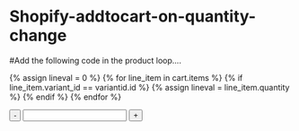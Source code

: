 # Shopify-addtocart-on-quantity-change

#Add the following code in the product loop....

{% assign lineval = 0 %}
{% for line_item in cart.items %}
  {% if line_item.variant_id == variantid.id %}
    {% assign lineval = line_item.quantity %}
  {% endif %}
{% endfor %}
 
<div class="cart-quantity">
  <input type='button' value='-' class='qtyminus' field='addcart_{{ variantid.id }}' />
  <input type="number" name="updates[]" id="addcart_{{ variantid.id }}" class="quantity" value="{{lineval}}" />
  <input type='button' value='+' class='qtyplus' field='addcart_{{ variantid.id }}' />
</div>
<div class="continue_shopping animated fadeInUp" id="text_{{ variantid.id }}" style="display: none;">
  <a href="javascript:void(0);" class="close cls_msg">Continue Shopping</a> or <a href="/cart">View Cart</a>
</div>

